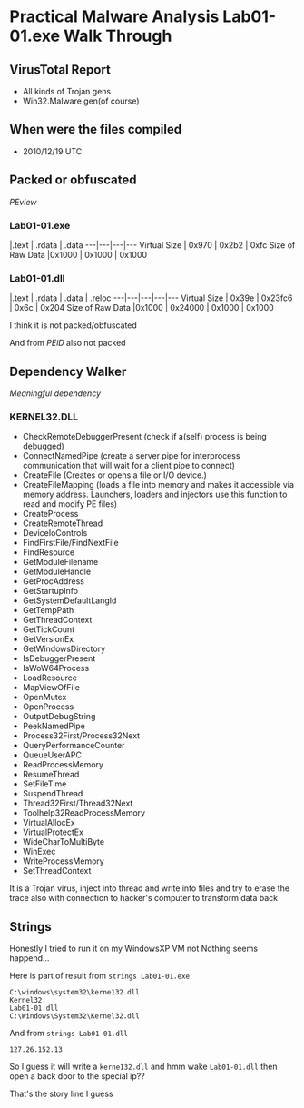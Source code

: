 # Practical Malware Analysis Lab01-01.exe Walk Through

## VirusTotal Report

* All kinds of Trojan gens
* Win32.Malware gen(of course)

## When were the files compiled

* 2010/12/19 UTC

## Packed or obfuscated

*PEview*

### Lab01-01.exe

|.text | .rdata | .data
---|---|---|---
Virtual Size | 0x970 | 0x2b2 | 0xfc
Size of Raw Data |0x1000 | 0x1000 | 0x1000 

### Lab01-01.dll

|.text | .rdata | .data | .reloc
---|---|---|---|---
Virtual Size | 0x39e | 0x23fc6 | 0x6c | 0x204
Size of Raw Data |0x1000 | 0x24000 | 0x1000 | 0x1000

I think it is not packed/obfuscated

And from *PEiD* also not packed

## Dependency Walker

*Meaningful dependency*

### KERNEL32.DLL

* CheckRemoteDebuggerPresent (check if a(self) process is being debugged)
* ConnectNamedPipe (create a server pipe for interprocess communication that will wait for a client pipe to connect)
* CreateFile (Creates or opens a file or I/O device.)
* CreateFileMapping (loads a file into memory and makes it accessible via memory address. Launchers, loaders and injectors use this function to read and modify PE files)
* CreateProcess
* CreateRemoteThread
* DeviceIoControls
* FindFirstFile/FindNextFile
* FindResource
* GetModuleFilename
* GetModuleHandle
* GetProcAddress
* GetStartupInfo
* GetSystemDefaultLangId
* GetTempPath
* GetThreadContext
* GetTickCount
* GetVersionEx
* GetWindowsDirectory
* IsDebuggerPresent
* IsWoW64Process
* LoadResource
* MapViewOfFile
* OpenMutex
* OpenProcess
* OutputDebugString
* PeekNamedPipe
* Process32First/Process32Next
* QueryPerformanceCounter
* QueueUserAPC
* ReadProcessMemory
* ResumeThread
* SetFileTime
* SuspendThread
* Thread32First/Thread32Next
* Toolhelp32ReadProcessMemory
* VirtualAllocEx
* VirtualProtectEx
* WideCharToMultiByte
* WinExec
* WriteProcessMemory
* SetThreadContext

It is a Trojan virus, inject into thread and write into files and try to erase the trace also with connection to hacker's computer to transform data back

## Strings

Honestly I tried to run it on my WindowsXP VM not Nothing seems happend...

Here is part of result from `strings Lab01-01.exe` 

```
C:\windows\system32\kerne132.dll
Kernel32.
Lab01-01.dll
C:\Windows\System32\Kernel32.dll
```

And from `strings Lab01-01.dll` 

```
127.26.152.13
```

So I guess it will write a `kerne132.dll` and hmm wake `Lab01-01.dll` then open a back door to the special ip??

That's the story line I guess